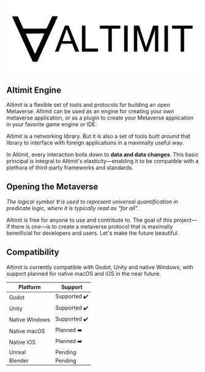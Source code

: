 ![Altimit logo](/logo.png)

## Altimit Engine

Altimit is a flexible set of tools and protocols for building an open Metaverse. Altimit can be used as an engine for creating your own metaverse application, or as a plugin to create your Metaverse application in your favorite game engine or IDE.

Altimit is a networking library. But it is also a set of tools built <i>around</i> that library to interface with foreign applications in a maximally useful way.

In Altimit, every interaction boils down to <b>data and data changes</b>. This basic principal is integral to Altimit's elasticity—enabling it to be compatible with a plethora of third-party frameworks and standards.

## Opening the Metaverse

<i>The logical symbol ∀ is used to represent universal quantification in predicate logic, where it is typically read as "for all".</i>

Altimit is free for anyone to use and contribute to. The goal of this project—if there is one—is to create a metaverse protocol that is maximally beneificial for developers and users. Let's make the future beautiful.

## Compatibility

Altimit is currently compatible with Godot, Unity and native Windows, with support planned for native macOS and iOS in the near future.

Platform | Support |
--- | --- | 
Godot | Supported ✔️ |
Unity | Supported ✔️ |
Native Windows | Supported ✔️ |
Native macOS | Planned ➡️ |
Native iOS | Planned ➡️ |
Unreal | Pending |
Blender | Pending |
